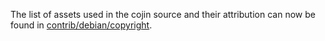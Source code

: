 The list of assets used in the cojin source and their attribution can now be found in [contrib/debian/copyright](../contrib/debian/copyright).
